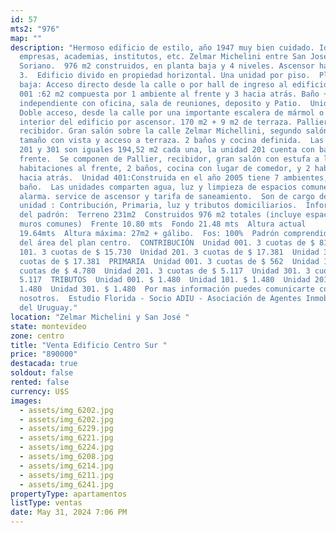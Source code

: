 ```yaml
---
id: 57
mts2: "976"
map: ""
description: "Hermoso edificio de estilo, año 1947 muy bien cuidado. Ideal,
  empresas, academias, institutos, etc. Zelmar Michelini entre San José y
  Soriano.  976 m2 construidos, en planta baja y 4 niveles. Ascensor hasta piso
  3.  Edificio divido en propiedad horizontal. Una unidad por piso.  Planta
  baja: Acceso directo desde la calle o por hall de ingreso al edificio.  Unidad
  001 :62 m2 compuesta por 1 ambiente al frente y 3 hacia atrás. Baño + ambiente
  independiente con oficina, sala de reuniones, deposito y Patio.  Unidad 101:.
  Doble acceso, desde la calle por una importante escalera de mármol o desde el
  interior del edificio por ascensor. 170 m2 + 9 m2 de terraza. Pallier, hall
  recibidor. Gran salón sobre la calle Zelmar Michellini, segundo salón de gran
  tamaño con vista y acceso a terraza. 2 baños y cocina definida.  Las unidades
  201 y 301 son iguales 194,52 m2 cada una, la unidad 201 cuenta con balcones al
  frente.  Se componen de Pallier, recibidor, gran salón con estufa a leña. 3
  habitaciones al frente, 2 baños, cocina con lugar de comedor, y 2 habitaciones
  hacia atrás.  Unidad 401:Construida en el año 2005 tiene 7 ambientes, cocina y
  baño.  Las unidades comparten agua, luz y limpieza de espacios comunes,
  alarma. service de ascensor y tarifa de saneamiento.  Son de cargo de cada
  unidad : Contribución, Primaria, luz y tributos domiciliarios.  Información
  del padrón:  Terreno 231m2  Construidos 976 m2 totales (incluye espacios y
  muros comunes)  Frente 10.80 mts  Fondo 21.48 mts  Altura actual
  19.64mts  Altura máxima: 27m2 + gálibo.  Fos: 100%  Padrón comprendido dentro
  del área del plan centro.  CONTRIBUCIÓN  Unidad 001. 3 cuotas de $ 818  Unidad
  101. 3 cuotas de $ 15.730  Unidad 201. 3 cuotas de $ 17.381  Unidad 301. 3
  cuotas de $ 17.381  PRIMARIA  Unidad 001. 3 cuotas de $ 562  Unidad 101. 3
  cuotas de $ 4.780  Unidad 201. 3 cuotas de $ 5.117  Unidad 301. 3 cuotas de $
  5.117  TRIBUTOS  Unidad 001. $ 1.480  Unidad 101. $ 1.480  Unidad 201. $
  1.480  Unidad 301. $ 1.480  Por mas información puedes comunicarte con
  nosotros.  Estudio Florida - Socio ADIU - Asociación de Agentes Inmobiliarios
  del Uruguay."
location: "Zelmar Michelini y San José "
state: montevideo
zone: centro
title: "Venta Edificio Centro Sur "
price: "890000"
destacada: true
soldout: false
rented: false
currency: U$S
images:
  - assets/img_6202.jpg
  - assets/img_6202.jpg
  - assets/img_6229.jpg
  - assets/img_6221.jpg
  - assets/img_6224.jpg
  - assets/img_6208.jpg
  - assets/img_6214.jpg
  - assets/img_6211.jpg
  - assets/img_6241.jpg
propertyType: apartamentos
listType: ventas
date: May 31, 2024 7:06 PM
---
```


